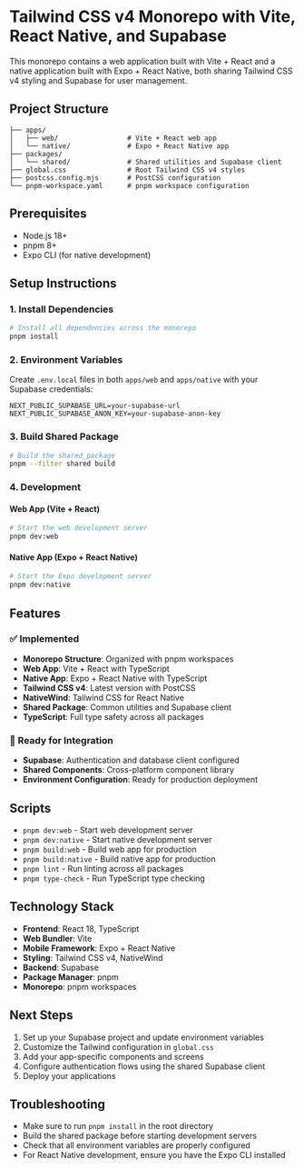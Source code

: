 # Tailwind CSS v4 Monorepo with Vite, React Native, and Supabase

This monorepo contains a web application built with Vite + React and a native application built with Expo + React Native, both sharing Tailwind CSS v4 styling and Supabase for user management.

## Project Structure

```
├── apps/
│   ├── web/                 # Vite + React web app
│   └── native/              # Expo + React Native app
├── packages/
│   └── shared/              # Shared utilities and Supabase client
├── global.css               # Root Tailwind CSS v4 styles
├── postcss.config.mjs       # PostCSS configuration
└── pnpm-workspace.yaml      # pnpm workspace configuration
```

## Prerequisites

- Node.js 18+
- pnpm 8+
- Expo CLI (for native development)

## Setup Instructions

### 1. Install Dependencies

```bash
# Install all dependencies across the monorepo
pnpm install
```

### 2. Environment Variables

Create `.env.local` files in both `apps/web` and `apps/native` with your Supabase credentials:

```env
NEXT_PUBLIC_SUPABASE_URL=your-supabase-url
NEXT_PUBLIC_SUPABASE_ANON_KEY=your-supabase-anon-key
```

### 3. Build Shared Package

```bash
# Build the shared package
pnpm --filter shared build
```

### 4. Development

#### Web App (Vite + React)
```bash
# Start the web development server
pnpm dev:web
```

#### Native App (Expo + React Native)
```bash
# Start the Expo development server
pnpm dev:native
```

## Features

### ✅ Implemented
- **Monorepo Structure**: Organized with pnpm workspaces
- **Web App**: Vite + React with TypeScript
- **Native App**: Expo + React Native with TypeScript
- **Tailwind CSS v4**: Latest version with PostCSS
- **NativeWind**: Tailwind CSS for React Native
- **Shared Package**: Common utilities and Supabase client
- **TypeScript**: Full type safety across all packages

### 🔄 Ready for Integration
- **Supabase**: Authentication and database client configured
- **Shared Components**: Cross-platform component library
- **Environment Configuration**: Ready for production deployment

## Scripts

- `pnpm dev:web` - Start web development server
- `pnpm dev:native` - Start native development server
- `pnpm build:web` - Build web app for production
- `pnpm build:native` - Build native app for production
- `pnpm lint` - Run linting across all packages
- `pnpm type-check` - Run TypeScript type checking

## Technology Stack

- **Frontend**: React 18, TypeScript
- **Web Bundler**: Vite
- **Mobile Framework**: Expo + React Native
- **Styling**: Tailwind CSS v4, NativeWind
- **Backend**: Supabase
- **Package Manager**: pnpm
- **Monorepo**: pnpm workspaces

## Next Steps

1. Set up your Supabase project and update environment variables
2. Customize the Tailwind configuration in `global.css`
3. Add your app-specific components and screens
4. Configure authentication flows using the shared Supabase client
5. Deploy your applications

## Troubleshooting

- Make sure to run `pnpm install` in the root directory
- Build the shared package before starting development servers
- Check that all environment variables are properly configured
- For React Native development, ensure you have the Expo CLI installed